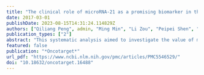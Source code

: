 ```yaml
---
title: "The clinical role of microRNA-21 as a promising biomarker in the diagnosis and prognosis of colorectal cancer: a systematic review and meta-analysis"
date: 2017-03-01
publishDate: 2023-08-15T14:31:24.114829Z
authors: ["Qiliang Peng", admin, "Ming Min", "Li Zou", "Peipei Shen", "Yaqun Zhu"]
publication_types: ["2"]
abstract: "This systematic analysis aimed to investigate the value of microRNA-21 (miR-21) in colorectal cancer for multiple purposes, including diagnosis and prognosis, as well as its predictive power in combination biomarkers. Fifty-seven eligible studies were included in our meta-analysis, including 25 studies for diagnostic meta-analysis and 32 for prognostic meta-analysis. For the diagnostic meta-analysis of miR-21 alone, the overall pooled results for sensitivity, specificity, and area under the curve (AUC) were 0.64 (95% CI: 0.53-0.74), 0.85 (0.79-0.90), and 0.85 (0.81-0.87), respectively. Circulating samples presented corresponding values of 0.72 (0.63-0.79), 0.84 (0.78-0.89), and 0.86 (0.83-0.89), respectively. For the diagnostic meta-analysis of miR-21-related combination biomarkers, the above three parameters were 0.79 (0.69-0.86), 0.79 (0.68-0.87), and 0.86 (0.83-0.89), respectively. Notably, subgroup analysis suggested that miRNA combination markers in circulation exhibited high predictive power, with sensitivity of 0.85 (0.70-0.93), specificity of 0.86 (0.77-0.92), and AUC of 0.92 (0.89-0.94). For the prognostic meta-analysis, patients with higher expression of miR-21 had significant shorter disease-free survival [DFS; pooled hazard ratio (HR): 1.60; 95% CI: 1.20-2.15] and overall survival (OS; 1.54; 1.27-1.86). The combined HR in tissues for DFS and OS were 1.76 (1.31-2.36) and 1.58 (1.30-1.93), respectively. Our comprehensive systematic review revealed that circulating miR-21 may be suitable as a diagnostic biomarker, while tissue miR-21 could be a prognostic marker for colorectal cancer. In addition, miRNA combination biomarkers may provide a new approach for clinical application."
featured: false
publication: "*Oncotarget*"
url_pdf: "https://www.ncbi.nlm.nih.gov/pmc/articles/PMC5546529/"
doi: "10.18632/oncotarget.16488"
---
```


